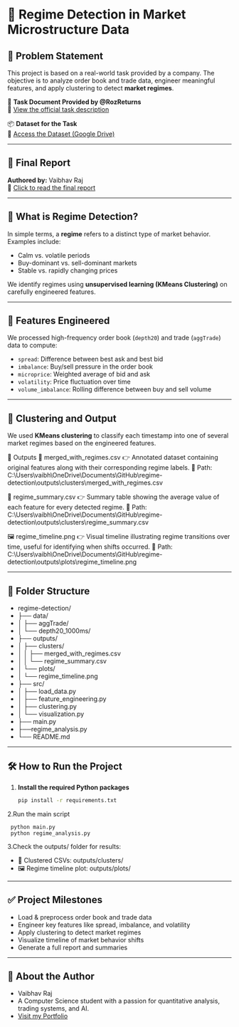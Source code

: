 # 🧠 Regime Detection in Market Microstructure Data
## 📝 Problem Statement

This project is based on a real-world task provided by a company. The objective is to analyze order book and trade data, engineer meaningful features, and apply clustering to detect **market regimes**.

📄 **Task Document Provided by @RozReturns**  
🔗 [View the official task description](https://docs.google.com/document/d/1SXLmYQtJEIFHq3ULb2Qejl5in0U9ZwQBFQdXD6RqpX8/edit?tab=t.0)

📦 **Dataset for the Task**  
🔗 [Access the Dataset (Google Drive)](https://drive.google.com/drive/folders/1gFLwPLTE0nUN-MHoOn5u_1yrlbpI3Fst?usp=sharing)

---

## 📄 Final Report  
**Authored by:** Vaibhav Raj  
📘 [Click to read the final report](https://docs.google.com/document/d/1qLmr22UbpWiM6WHchLKa2RddSxvw8RUZu5mbb1eTDKk/edit?usp=sharing)


---

## 🧠 What is Regime Detection?

In simple terms, a **regime** refers to a distinct type of market behavior.  
Examples include:
- Calm vs. volatile periods
- Buy-dominant vs. sell-dominant markets
- Stable vs. rapidly changing prices

We identify regimes using **unsupervised learning (KMeans Clustering)** on carefully engineered features.

---

## 🔧 Features Engineered

We processed high-frequency order book (`depth20`) and trade (`aggTrade`) data to compute:

- `spread`: Difference between best ask and best bid
- `imbalance`: Buy/sell pressure in the order book
- `microprice`: Weighted average of bid and ask
- `volatility`: Price fluctuation over time
- `volume_imbalance`: Rolling difference between buy and sell volume

---

## 🤖 Clustering and Output

We used **KMeans clustering** to classify each timestamp into one of several market regimes based on the engineered features.

📂 Outputs
📁 merged_with_regimes.csv
👉 Annotated dataset containing original features along with their corresponding regime labels.
📍 Path:
C:\Users\vaibh\OneDrive\Documents\GitHub\regime-detection\outputs\clusters\merged_with_regimes.csv

📁 regime_summary.csv
👉 Summary table showing the average value of each feature for every detected regime.
📍 Path:
C:\Users\vaibh\OneDrive\Documents\GitHub\regime-detection\outputs\clusters\regime_summary.csv

🖼️ regime_timeline.png
👉 Visual timeline illustrating regime transitions over time, useful for identifying when shifts occurred.
📍 Path:
C:\Users\vaibh\OneDrive\Documents\GitHub\regime-detection\outputs\plots\regime_timeline.png

---

## 📁 Folder Structure

- regime-detection/
- ├── data/
- │   ├── aggTrade/
- │   └── depth20_1000ms/
- ├── outputs/
- │   ├── clusters/
- │   │   ├── merged_with_regimes.csv
- │   │   └── regime_summary.csv
- │   └── plots/
- │       └── regime_timeline.png
- ├── src/
- │   ├── load_data.py
- │   ├── feature_engineering.py
- │   ├── clustering.py
- │   └── visualization.py
- ├── main.py
- ├──regime_analysis.py
- └── README.md

  
---

## 🛠️ How to Run the Project

1. **Install the required Python packages**
   ```bash
   pip install -r requirements.txt

2.Run the main script
     
     python main.py
     python regime_analysis.py


3.Check the outputs/ folder for results:

- 📁 Clustered CSVs: outputs/clusters/
- 🖼️ Regime timeline plot: outputs/plots/

---

## ✅ Project Milestones
-  Load & preprocess order book and trade data
-  Engineer key features like spread, imbalance, and volatility
-  Apply clustering to detect market regimes
-  Visualize timeline of market behavior shifts
-  Generate a full report and summaries

---

## 🙋 About the Author
- Vaibhav Raj
- A Computer Science student with a passion for quantitative analysis, trading systems, and AI.
- [Visit my Portfolio](https://vaibhavrajportfolio.vercel.app)
